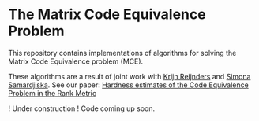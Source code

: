 # The Matrix Code Equivalence Problem
This repository contains implementations of algorithms for solving the Matrix Code Equivalence problem (MCE).

These algorithms are a result of joint work with [Krijn Reijnders](https://krijnreijnders.com/) and [Simona Samardjiska](https://samardjiska.org/). See our paper: [Hardness estimates of the Code Equivalence Problem in the Rank Metric](https://eprint.iacr.org/2022/276)

! Under construction !
Code coming up soon. 
